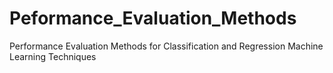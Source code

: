 # Peformance_Evaluation_Methods
Performance Evaluation Methods for Classification and Regression Machine Learning Techniques
